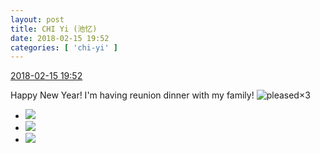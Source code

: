 ```yaml
---
layout: post
title: CHI Yi (池忆)
date: 2018-02-15 19:52
categories: [ 'chi-yi' ]
---
```


<div class="weibo-info">
  <a href="https://weibo.com/6117581836/G3giDfnl7">2018-02-15 19:52</a>
</div>

Happy New Year! I'm having reunion dinner with my family! ![pleased](https://img.t.sinajs.cn/t4/appstyle/expression/ext/normal/0b/tootha_org.gif)×3

<!-- more -->

<ul class="weibo-pic-list-1">
  <li class="weibo-pic">
    <a href="http://wx3.sinaimg.cn/mw690/006G0KuMly1fohdj9uapzj31sg2dsu11.jpg"><img src="http://wx3.sinaimg.cn/thumb150/006G0KuMly1fohdj9uapzj31sg2dsu11.jpg"/></a>
  </li>
  <li class="weibo-pic">
    <a href="http://wx2.sinaimg.cn/mw690/006G0KuMly1fohdjfdt19j31sg2ds4qv.jpg"><img src="http://wx2.sinaimg.cn/thumb150/006G0KuMly1fohdjfdt19j31sg2ds4qv.jpg"/></a>
  </li>
  <li class="weibo-pic">
    <a href="http://wx1.sinaimg.cn/mw690/006G0KuMly1fohdjikmecj31sg2dsnph.jpg"><img src="http://wx1.sinaimg.cn/thumb150/006G0KuMly1fohdjikmecj31sg2dsnph.jpg"/></a>
  </li>
</ul>
